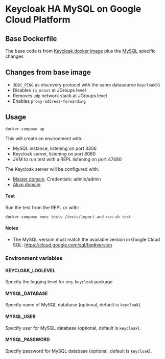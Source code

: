 # Keycloak HA MySQL on Google Cloud Platform

## Base Dockerfile

The base code is from [Keycloak docker image](https://github.com/jboss-dockerfiles/keycloak/tree/2.5.5.Final/server)
plus the [MySQL](https://github.com/jboss-dockerfiles/keycloak/tree/2.5.5.Final/server-mysql)
specific changes

## Changes from base image

* `JDBC_PING` as discovery protocol with the same datasource `KeycloakDS`
* Disables `ip_mcast` at JGroups level
* Removes `udp` network stack at JGroups level
* Enables `proxy-address-forwarding`

## Usage

    docker-compose up
    
This will create an environment with:

* MySQL instance, listening on port 3306
* Keycloak server, listening on port 8080
* JVM to run test with a REPL listening on port 47480

The Keycloak server will be configured with:

* [Master domain](http://localhost:8080/). Credentials: admin/admin  
* [Akvo domain](http://localhost:8080/auth/realms/akvo/account). 

#### Test

Run the test from the REPL or with:

    docker-compose exec tests /tests/import-and-run.sh test

#### Notes

* The MySQL version must match the available version in Google Cloud SQL: https://cloud.google.com/sql/faq#version


### Environment variables

#### KEYCLOAK_LOGLEVEL

Specify the logging level for `org.keycloak` package

#### MYSQL_DATABASE

Specify name of MySQL database (optional, default is `keycloak`).

#### MYSQL_USER

Specify user for MySQL database (optional, default is `keycloak`).

#### MYSQL_PASSWORD

Specify password for MySQL database (optional, default is `keycloak`).
